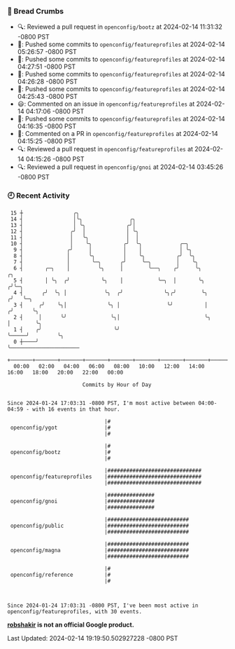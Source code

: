 ### 🍞 Bread Crumbs

 * 🔍: Reviewed a pull request in  `openconfig/bootz` at 2024-02-14 11:31:32 -0800 PST
 * 🚢: Pushed some commits to `openconfig/featureprofiles` at 2024-02-14 05:26:57 -0800 PST
 * 🚢: Pushed some commits to `openconfig/featureprofiles` at 2024-02-14 04:27:51 -0800 PST
 * 🚢: Pushed some commits to `openconfig/featureprofiles` at 2024-02-14 04:26:28 -0800 PST
 * 🚢: Pushed some commits to `openconfig/featureprofiles` at 2024-02-14 04:25:43 -0800 PST
 * 😃: Commented on an issue in `openconfig/featureprofiles` at 2024-02-14 04:17:06 -0800 PST
 * 🚢: Pushed some commits to `openconfig/featureprofiles` at 2024-02-14 04:16:35 -0800 PST
 * 💬: Commented on a PR in  `openconfig/featureprofiles` at 2024-02-14 04:15:25 -0800 PST
 * 🔍: Reviewed a pull request in  `openconfig/featureprofiles` at 2024-02-14 04:15:26 -0800 PST
 * 🔍: Reviewed a pull request in  `openconfig/gnoi` at 2024-02-14 03:45:26 -0800 PST

### 🕘 Recent Activity
```
 15 ┼                ╭╮
 14 ┤                │╰╮               ╭╮
 13 ┤                │ ╰╮             ╭╯│
 12 ┤               ╭╯  │             │ ╰╮
 11 ┤               │   ╰╮            │  │
 10 ┤               │    ╰╮          ╭╯  ╰╮            ╭─╮
  9 ┤              ╭╯     │          │    │            │ ╰╮
  8 ┤              │      ╰╮         │    ╰╮          ╭╯  ╰╮
  7 ┤              │       ╰─╮      ╭╯     ╰─╮        │    ╰╮
  6 ┤       ╭─╮    │         ╰╮     │        ╰──╮    ╭╯     ╰╮           ╭╮
  5 ┤       │ ╰╮  ╭╯          ╰╮    │           ╰─╮  │       ╰╮         ╭╯╰─╮
  4 ┤      ╭╯  ╰╮ │            ╰╮  ╭╯             ╰╮╭╯        ╰╮       ╭╯   ╰─╮
  3 ┤     ╭╯    ╰╮│             ╰╮ │               ╰╯          │      ╭╯      ╰╮
  2 ┤     │      ╰╯              ╰╮│                           ╰╮     │        ╰╮
  1 ┤    ╭╯                       ╰╯                            ╰─────╯         ╰╮
  0 ┼────╯                                                                       ╰──────────────────────
    +───────+───────+───────+───────+───────+───────+───────+───────+───────+───────+───────+───────+────
  00:00   02:00   04:00   06:00   08:00   10:00   12:00   14:00   16:00   18:00   20:00   22:00   00:00   

						Commits by Hour of Day


Since 2024-01-24 17:03:31 -0800 PST, I'm most active between 04:00-04:59 - with 16 events in that hour.

```



```
                               |#
 openconfig/ygot               |#
                               |#

                               |#
 openconfig/bootz              |#
                               |#

                               |##############################
 openconfig/featureprofiles    |##############################
                               |##############################

                               |###############
 openconfig/gnoi               |###############
                               |###############

                               |##########################
 openconfig/public             |##########################
                               |##########################

                               |##########################
 openconfig/magna              |##########################
                               |##########################

                               |#
 openconfig/reference          |#
                               |#



Since 2024-01-24 17:03:31 -0800 PST, I've been most active in openconfig/featureprofiles, with 30 events.

```
**[robshakir](mailto:robjs@google.com) is not an official Google product.**  


Last Updated: 2024-02-14 19:19:50.502927228 -0800 PST
